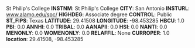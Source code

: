 
St Philip's College
**INSTNM**: St Philip's College
**CITY**: San Antonio
**INSTURL**: www.alamo.edu/spc/
**HIGHDEG**: Associate degree
**CONTROL**: Public
**ST_FIPS**: Texas
**LATITUDE**: 29.41508
**LONGITUDE**: -98.453285
**HBCU**: 1.0
**PBI**: 0.0
**ANNHI**: 0.0
**TRIBAL**: 0.0
**AANAPII**: 0.0
**HSI**: 0.0
**NANTI**: 0.0
**MENONLY**: 0.0
**WOMENONLY**: 0.0
**RELAFFIL**: None
**CURROPER**: 1.0
**location**: 29.41508, -98.453285